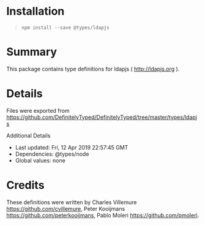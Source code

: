 # Installation
> `npm install --save @types/ldapjs`

# Summary
This package contains type definitions for ldapjs ( http://ldapjs.org ).

# Details
Files were exported from https://github.com/DefinitelyTyped/DefinitelyTyped/tree/master/types/ldapjs

Additional Details
 * Last updated: Fri, 12 Apr 2019 22:57:45 GMT
 * Dependencies: @types/node
 * Global values: none

# Credits
These definitions were written by Charles Villemure <https://github.com/cvillemure>, Peter Kooijmans <https://github.com/peterkooijmans>, Pablo Moleri <https://github.com/pmoleri>.
